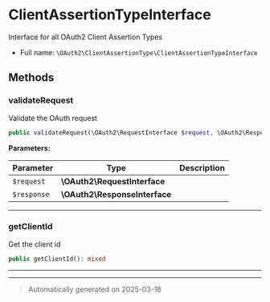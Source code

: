 
# ClientAssertionTypeInterface

Interface for all OAuth2 Client Assertion Types



* Full name: `\OAuth2\ClientAssertionType\ClientAssertionTypeInterface`



## Methods


### validateRequest

Validate the OAuth request

```php
public validateRequest(\OAuth2\RequestInterface $request, \OAuth2\ResponseInterface $response): mixed
```








**Parameters:**

| Parameter | Type | Description |
|-----------|------|-------------|
| `$request` | **\OAuth2\RequestInterface** |  |
| `$response` | **\OAuth2\ResponseInterface** |  |





***

### getClientId

Get the client id

```php
public getClientId(): mixed
```












***


***
> Automatically generated on 2025-03-18
